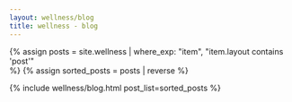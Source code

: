 ```yaml
---
layout: wellness/blog
title: wellness - blog
---
```

{% assign posts = site.wellness 
  | where_exp: "item", "item.layout contains 'post'"  
%}
{% assign sorted_posts = posts | reverse %}

{% include wellness/blog.html post_list=sorted_posts %} 
